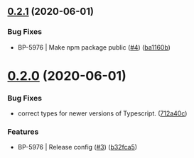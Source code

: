 ## [0.2.1](https://github.com/BoldPenguin/stencil-redux/compare/v0.2.0...v0.2.1) (2020-06-01)


### Bug Fixes

* BP-5976 | Make npm package public ([#4](https://github.com/BoldPenguin/stencil-redux/issues/4)) ([ba1160b](https://github.com/BoldPenguin/stencil-redux/commit/ba1160beaa702e9dee7444a649dbab8c120db16f))

# [0.2.0](https://github.com/BoldPenguin/stencil-redux/compare/v0.1.1...v0.2.0) (2020-06-01)


### Bug Fixes

* correct types for newer versions of Typescript. ([712a40c](https://github.com/BoldPenguin/stencil-redux/commit/712a40caaf0ef2b1a057868416c26c80fb202d3e))


### Features

* BP-5976 | Release config ([#3](https://github.com/BoldPenguin/stencil-redux/issues/3)) ([b32fca5](https://github.com/BoldPenguin/stencil-redux/commit/b32fca51f6bc27a31afd64eeaaae4520fbc48323))
